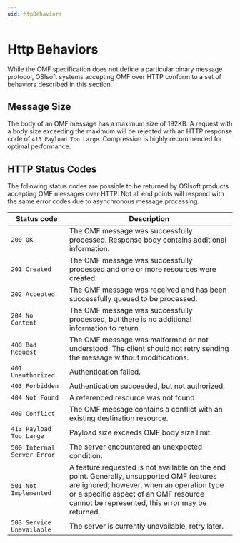 ```yaml
---
uid: htpBehaviors
---
```


# Http Behaviors

While the OMF specification does not define a particular binary message protocol, OSIsoft systems accepting OMF over HTTP conform to a set of behaviors described in this section.
## Message Size

The body of an OMF message has a maximum size of 192KB. A request with a body size exceeding the maximum will be rejected with an HTTP response code
of `413 Payload Too Large`. Compression is highly recommended for optimal performance.

## HTTP Status Codes

The following status codes are possible to be returned by OSIsoft products accepting OMF messages over HTTP.
Not all end points will respond with the same error codes due to asynchronous message processing.

| Status code | Description |
| --- | --- |
| `200 OK` | The OMF message was successfully processed. Response body contains additional information. |
| `201 Created` | The OMF message was successfully processed and one or more resources were created. |
| `202 Accepted` | The OMF message was received and has been successfully queued to be processed. |
| `204 No Content` | The OMF message was successfully processed, but there is no additional information to return. |
| `400 Bad Request` | The OMF message was malformed or not understood. The client should not retry sending the message without modifications. |
| `401 Unauthorized` | Authentication failed. |
| `403 Forbidden` | Authentication succeeded, but not authorized. |
| `404 Not Found` | A referenced resource was not found. |
| `409 Conflict` | The OMF message contains a conflict with an existing destination resource. |
| `413 Payload Too Large` | Payload size exceeds OMF body size limit. |
| `500 Internal Server Error` | The server encountered an unexpected condition. |
| `501 Not Implemented` | A feature requested is not available on the end point. Generally, unsupported OMF features are ignored; however, when an operation type or a specific aspect of an OMF resource cannot be represented, this error may be returned. |
| `503 Service Unavailable` | The server is currently unavailable, retry later. |
